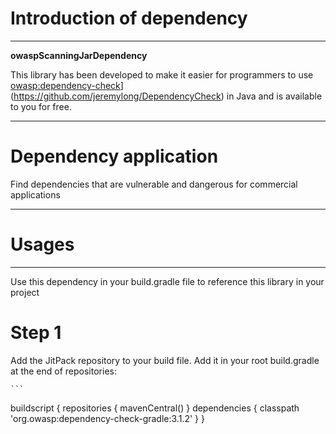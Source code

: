 # Introduction of dependency
---
**owaspScanningJarDependency**

This library has been developed to make it easier for programmers to use [owasp:dependency-check]([https://www.example.com)](https://github.com/jeremylong/DependencyCheck) in Java and is available to you for free.

---
# Dependency application

Find dependencies that are vulnerable and dangerous for commercial applications

---

# Usages

---

Use this dependency in your build.gradle file to reference this library in your project

# Step 1
Add the JitPack repository to your build file. Add it in your root build.gradle at the end of repositories:

	```
buildscript {
    repositories {
        mavenCentral()
    }
    dependencies {
        classpath 'org.owasp:dependency-check-gradle:3.1.2'
    }
}
```


 

 

